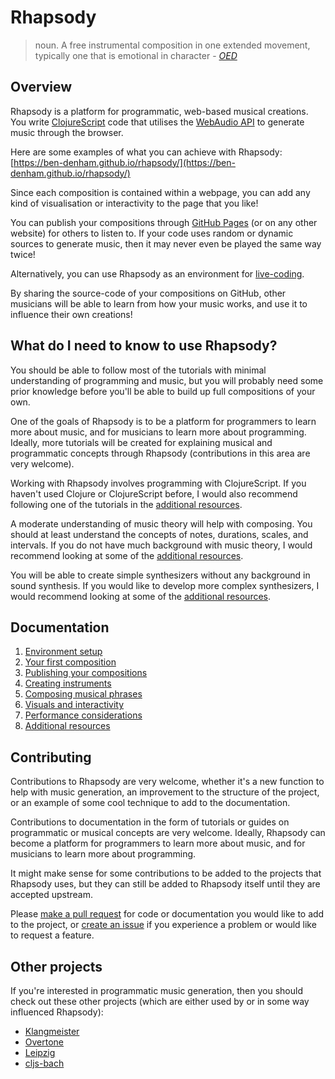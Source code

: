 # Rhapsody

> noun. A free instrumental composition in one extended movement,
> typically one that is emotional in character -
> *[OED](https://en.oxforddictionaries.com/definition/rhapsody)*

## Overview

Rhapsody is a platform for programmatic, web-based musical
creations. You write [ClojureScript](https://clojurescript.org/) code
that utilises the
[WebAudio API](https://developer.mozilla.org/en-US/docs/Web/API/Web_Audio_API)
to generate music through the browser.

Here are some examples of what you can achieve with Rhapsody:
[https://ben-denham.github.io/rhapsody/](https://ben-denham.github.io/rhapsody/)

Since each composition is contained within a webpage, you can add any
kind of visualisation or interactivity to the page that you like!

You can publish your compositions through
[GitHub Pages](https://pages.github.com/) (or on any other website)
for others to listen to. If your code uses random or dynamic sources
to generate music, then it may never even be played the same way
twice!

Alternatively, you can use Rhapsody as an environment for
[live-coding](https://en.wikipedia.org/wiki/Live_coding).

By sharing the source-code of your compositions on GitHub, other
musicians will be able to learn from how your music works, and use it
to influence their own creations!

## What do I need to know to use Rhapsody?

You should be able to follow most of the tutorials with minimal
understanding of programming and music, but you will probably need
some prior knowledge before you'll be able to build up full
compositions of your own.

One of the goals of Rhapsody is to be a platform for programmers to
learn more about music, and for musicians to learn more about
programming. Ideally, more tutorials will be created for explaining
musical and programmatic concepts through Rhapsody (contributions in
this area are very welcome).

Working with Rhapsody involves programming with ClojureScript. If you
haven't used Clojure or ClojureScript before, I would also recommend
following one of the tutorials in the
[additional resources](docs/8-resources.md).

A moderate understanding of music theory will help with composing. You
should at least understand the concepts of notes, durations, scales,
and intervals. If you do not have much background with music theory, I
would recommend looking at some of the
[additional resources](docs/8-resources.md).

You will be able to create simple synthesizers without any background
in sound synthesis. If you would like to develop more complex
synthesizers, I would recommend looking at some of the
[additional resources](docs/8-resources.md).

## Documentation

1. [Environment setup](docs/1-setup.md)
2. [Your first composition](docs/2-tutorial.md)
3. [Publishing your compositions](docs/3-publishing.md)
4. [Creating instruments](docs/4-instruments.md)
5. [Composing musical phrases](docs/5-composing.md)
6. [Visuals and interactivity](docs/6-visuals-interactivity.md)
7. [Performance considerations](docs/7-performance.md)
8. [Additional resources](docs/8-resources.md)

## Contributing

Contributions to Rhapsody are very welcome, whether it's a new
function to help with music generation, an improvement to the
structure of the project, or an example of some cool technique to add
to the documentation.

Contributions to documentation in the form of tutorials or guides on
programmatic or musical concepts are very welcome. Ideally, Rhapsody
can become a platform for programmers to learn more about music, and
for musicians to learn more about programming.

It might make sense for some contributions to be added to the projects
that Rhapsody uses, but they can still be added to Rhapsody itself
until they are accepted upstream.

Please
[make a pull request](https://help.github.com/articles/creating-a-pull-request)
for code or documentation you would like to add to the project, or
[create an issue](https://github.com/ben-denham/rhapsody/issues/new)
if you experience a problem or would like to request a feature.

## Other projects

If you're interested in programmatic music generation, then you should
check out these other projects (which are either used by or in some
way influenced Rhapsody):

* [Klangmeister](https://github.com/ctford/klangmeister)
* [Overtone](http://overtone.github.io/)
* [Leipzig](https://github.com/ctford/leipzig)
* [cljs-bach](https://github.com/ctford/cljs-bach)

